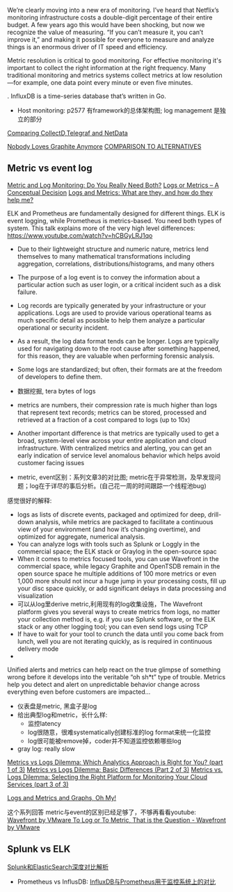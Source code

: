 

We’re clearly moving into a new era of monitoring. I’ve heard that Netflix’s monitoring infrastructure costs a double-digit percentage of their entire budget. A few years ago this would have been shocking, but now we recognize the value of measuring. “If you can’t measure it, you can’t improve it,” and making it possible for everyone to measure and analyze things is an enormous driver of IT speed and efficiency.


Metric resolution is critical to good monitoring. For effective monitoring it's important to collect the right information at the right frequency. Many traditional monitoring and metrics systems collect metrics at low resolution—for example, one data point every minute or even five minutes.

. InfluxDB is a time-series database that’s written in Go.
*  Host monitoring: p2577 有framework的总体架构图; log management 是独立的部分


[Comparing CollectD,Telegraf and NetData](https://www.techietown.info/2017/05/comparing-collectdtelegraf-netdata/)

[Nobody Loves Graphite Anymore](https://www.vividcortex.com/blog/2015/11/05/nobody-loves-graphite-anymore/)
[COMPARISON TO ALTERNATIVES](https://prometheus.io/docs/introduction/comparison/)


## Metric vs event log

[Metric and Log Monitoring: Do You Really Need Both?](https://www.signalfx.com/blog/metric-log-monitoring-really-need/)
[Logs or Metrics – A Conceptual Decision](https://logz.io/blog/logs-or-metrics/)
[Logs and Metrics: What are they, and how do they help me?](https://www.sumologic.com/blog/log-management-analysis/logs-metrics-overview/)

ELK and Prometheus are fundamentally designed for different things. ELK is event logging, while Prometheus is metrics-based. You need both types of system. This talk explains more of the very high level differences: https://www.youtube.com/watch?v=hCBGyLRJ1qo

*  Due to their lightweight structure and numeric nature, metrics lend themselves to many mathematical transformations including aggregation, correlations, distributions/histograms, and many others

*  The purpose of a log event is to convey the information about a particular action such as user login, or a critical incident such as a disk failure.

*  Log records are typically generated by your infrastructure or your applications. Logs are used to provide various operational teams as much specific detail as possible to help them analyze a particular operational or security incident.
*  As a result, the log data format tends can be longer. Logs are typically used for navigating down to the root cause after something happened, for this reason, they are valuable when performing forensic analysis.
*  Some logs are standardized; but often, their formats are at the freedom of developers to define them.
*  数据挖掘, tera bytes of logs
*  metrics are numbers, their compression rate is much higher than logs that represent text records; metrics can be stored, processed and retrieved at a fraction of a cost compared to logs (up to 10x)
*  Another important difference is that metrics are typically used to get a broad, system-level view across your entire application and cloud infrastructure. With centralized metrics and alerting, you can get an early indication of service level anomalous behavior which helps avoid customer facing issues
*  metric, event区别：系列文章3的对比图; metric在于异常检测，及早发现问题；log在于详尽的事后分析。(自己花一周的时间跟踪一个线程池bug)

感觉很好的解释:
*  logs as lists of discrete events, packaged and optimized for deep, drill-down analysis, while metrics are packaged to facilitate a continuous view of your environment (and how it’s changing overtime), and optimized for aggregate, numerical analysis.
*  You can analyze logs with tools such as Splunk or Loggly in the commercial space; the ELK stack or Graylog in the open-source spac
*  When it comes to metrics focused tools, you can use Wavefront in the commercial space, while legacy Graphite and OpenTSDB remain in the open source space
he multiple additions of 100 more metrics or even 1,000 more should not incur a huge jump in your processing costs, fill up your disc space quickly, or add significant delays in data processing and visualization
*  可以从log里derive metric,利用现有的log收集设施，The Wavefront platform gives you several ways to create metrics from logs, no matter your collection method is, e.g. if you use Splunk software, or the ELK stack or any other logging tool; you can even send logs using TCP
*  If have to wait for your tool to crunch the data until you come back from lunch, well you are not iterating quickly, as is required in continuous delivery mode
*  
Unified alerts and metrics can help react on the true glimpse of something wrong before it develops into the veritable “oh sh*t” type of trouble. Metrics help you detect and alert on unpredictable behavior change across everything even before customers are impacted…

*  仪表盘是metric, 黑盒子是log
*  给出典型log和metric，长什么样: 
    -  监控latency
    -  log很随意，很难systematically创建标准的log format来统一化监控
    -  log很可能被remove掉，coder并不知道监控依赖哪些log
*  gray log: really slow


[Metrics vs Logs Dilemma: Which Analytics Approach is Right for You? (part 1 of 3)](https://www.wavefront.com/metrics-vs-logs-dilemma-analytics-approach-right-part-1-3/)
[Metrics vs Logs Dilemma: Basic Differences (Part 2 of 3)](https://www.wavefront.com/metrics-vs-logs-dilemma-part-2/)
[Metrics vs. Logs Dilemma: Selecting the Right Platform for Monitoring Your Cloud Services (part 3 of 3)](https://cloud.vmware.com/community/2017/03/16/metrics-vs-logs-dilemma-selecting-right-platform-monitoring-cloud-services-part-3-3/)

[Logs and Metrics and Graphs, Oh My!](https://grafana.com/blog/2016/01/05/logs-and-metrics-and-graphs-oh-my/)

这个系列回答 metric与event的区别已经足够了，不够再看看youtube: 
[Wavefront by VMware
To Log or To Metric, That is the Question - Wavefront by VMware](https://www.wavefront.com/watch-metrics-vs-logs-webinar/)

## Splunk vs ELK

[Splunk和ElasticSearch深度对比解析](https://gist.github.com/baymaxium/6089d1b3d38e4763f1b13e1aa2770f6b)

* Prometheus vs InflusDB: [InfluxDB与Prometheus用于监控系统上的对比](https://www.jianshu.com/p/d666ee3147d)


